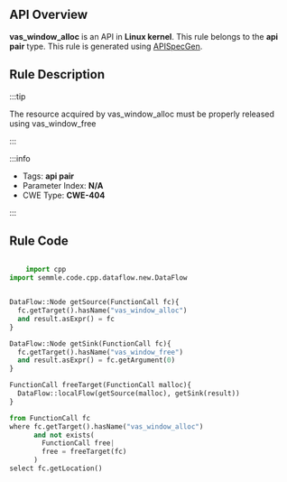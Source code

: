 ---
---


## API Overview
**vas_window_alloc** is an API in **Linux kernel**. This rule belongs to the **api pair** type. This rule is generated using [APISpecGen](../../tools/APISpecGen).
## Rule Description

:::tip

The resource acquired by vas_window_alloc must be properly released using vas_window_free

:::

:::info

- Tags: **api pair**
- Parameter Index: **N/A**
- CWE Type: **CWE-404**

:::

## Rule Code
```python

    import cpp
import semmle.code.cpp.dataflow.new.DataFlow


DataFlow::Node getSource(FunctionCall fc){
  fc.getTarget().hasName("vas_window_alloc")
  and result.asExpr() = fc
}

DataFlow::Node getSink(FunctionCall fc){
  fc.getTarget().hasName("vas_window_free")
  and result.asExpr() = fc.getArgument(0)
}

FunctionCall freeTarget(FunctionCall malloc){
  DataFlow::localFlow(getSource(malloc), getSink(result))
}

from FunctionCall fc
where fc.getTarget().hasName("vas_window_alloc")
      and not exists(
        FunctionCall free| 
        free = freeTarget(fc)
      )
select fc.getLocation()

    
```